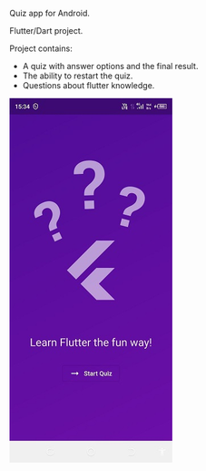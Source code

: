Quiz app for Android.

Flutter/Dart project.

Project contains:
- A quiz with answer options and the final result. 
- The ability to restart the quiz. 
- Questions about flutter knowledge.

![Alt text](assets/images/quizappreadme.jpg)